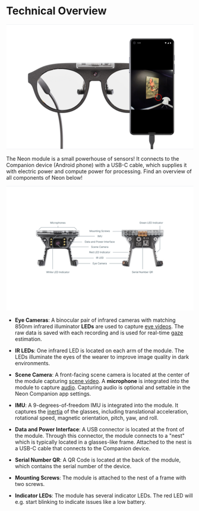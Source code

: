 # Technical Overview

![Technical Overview](./technical_overview_1.jpg)

The Neon module is a small powerhouse of sensors! It connects to the Companion device (Android phone) with a USB-C cable, which supplies it with electric power and compute power for processing. Find an overview of all components of Neon below!

![Technical Overview](./technical_overview_2.jpg)

- **Eye Cameras**: A binocular pair of infrared cameras with matching 850nm infrared illuminator **LEDs** are used to capture [eye videos](/data-collection/data-streams/#eye-videos). The raw data is saved with each recording and is used for real-time [gaze](/data-collection/data-streams/#gaze) estimation.

- **IR LEDs**: One infrared LED is located on each arm of the module. The LEDs illuminate the eyes of the wearer to improve image quality in dark environments.

- **Scene Camera**: A front-facing scene camera is located at the center of the module capturing [scene video](/data-collection/data-streams/#scene-video). A **microphone** is integrated into the module to capture [audio](/data-collection/data-streams/#audio). Capturing audio is optional and settable in the Neon Companion app settings.
 
- **IMU**: A 9-degrees-of-freedom IMU is integrated into the module. It captures the [inertia](/data-collection/data-streams/#movement-imu-data) of the glasses, including translational acceleration, rotational speed, magnetic orientation, pitch, yaw, and roll.

- **Data and Power Interface**: A USB connector is located at the front of the module. Through this connector, the module connects to a "nest" which is typically located in a glasses-like frame. Attached to the nest is a USB-C cable that connects to the Companion device.

- **Serial Number QR**: A QR Code is located at the back of the module, which contains the serial number of the device.

- **Mounting Screws**: The module is attached to the nest of a frame with two screws.

- **Indicator LEDs**: The module has several indicator LEDs. The red LED will e.g. start blinking to indicate issues like a low battery.